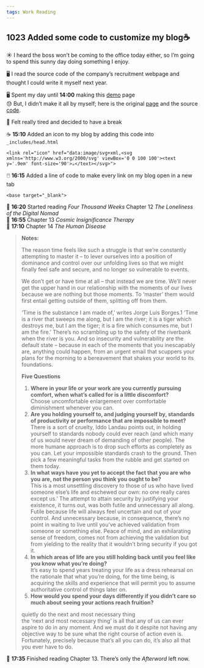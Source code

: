 ```yaml
---
tags: Work Reading
---
```


## 1023 Added some code to customize my blog☕

☀️ I heard the boss won’t be coming to the office today either, so I’m going to spend this sunny day doing something I enjoy.

🖥️ I read the source code of the company’s recruitment webpage and thought I could write it myself next year.

🖥️ Spent my day until **14:00** making this [demo](https://sakae1222.github.io/Practice/) page  
😓 But, I didn’t make it all by myself; here is the original [page](https://code-jump.com/demo/html/corporate2/) and the source [code](https://code-jump.com/corporate2-code/).

🥤 Felt really tired and decided to have a break

☕ **15:10** Added an icon to my blog by adding this code into `_includes/head.html`

```
<link rel="icon" href="data:image/svg+xml,<svg xmlns='http://www.w3.org/2000/svg' viewBox='0 0 100 100'><text y='.9em' font-size='90'>☕</text></svg>">
```

🖱️ **16:15** Added a line of code to make every link on my blog open in a new tab

```
<base target="_blank">
```


📖 **16:20** Started reading *Four Thousand Weeks* Chapter 12 *The Loneliness of the Digital Nomad*  
📖 **16:55** Chapter 13 *Cosmic Insignificance Therapy*  
📖 **17:10** Chapter 14 *The Human Disease*


>**Notes:**
>
>The reason time feels like such a struggle is that we’re constantly attempting to master it – to lever ourselves into a position of dominance and control over our unfolding lives so that we might finally feel safe and secure, and no longer so vulnerable to events.
>
>We don’t get or have time at all – that instead we are time.
>We’ll never get the upper hand in our relationship with the moments of our lives because we are nothing but those moments.
>To ‘master’ them would first entail getting outside of them, splitting off from them.
>
>‘Time is the substance I am made of,’ writes Jorge Luis Borges.1 ‘Time is a river that sweeps me along, but I am the river; it is a tiger which destroys me, but I am the tiger;
>it is a fire which consumes me, but I am the fire.’
>There’s no scrambling up to the safety of the riverbank when the river is you.
>And so insecurity and vulnerability are the default state – because in each of the moments that you inescapably are, anything could happen, from an urgent email that scuppers your plans for the morning to a bereavement that shakes your world to its foundations.
>
>**Five Questions**
>
>1. **Where in your life or your work are you currently pursuing comfort, when what’s called for is a little discomfort?**  
>Choose uncomfortable enlargement over comfortable diminishment whenever you can.
>2. **Are you holding yourself to, and judging yourself by, standards of productivity or performance that are impossible to meet?**  
>There is a sort of cruelty, Iddo Landau points out, in holding yourself to standards nobody could ever reach (and which many of us would never dream of demanding of other people).
>The more humane approach is to drop such efforts as completely as you can.
>Let your impossible standards crash to the ground. Then pick a few meaningful tasks from the rubble and get started on them today.
>3. **In what ways have you yet to accept the fact that you are who you are, not the person you think you ought to be?**  
>This is a most unsettling discovery to those of us who have lived someone else’s life and eschewed our own: no one really cares except us.’
>The attempt to attain security by justifying your existence, it turns out, was both futile and unnecessary all along. Futile because life will always feel uncertain and out of your control.
>And unnecessary because, in consequence, there’s no point in waiting to live until you’ve achieved validation from someone or something else.
>Peace of mind, and an exhilarating sense of freedom, comes not from achieving the validation but from yielding to the reality that it wouldn’t bring security if you got it.
>4. **In which areas of life are you still holding back until you feel like you know what you’re doing?**  
>It’s easy to spend years treating your life as a dress rehearsal on the rationale that what you’re doing, for the time being, is acquiring the skills and experience that will permit you to assume authoritative control of things later on.
>5. **How would you spend your days differently if you didn’t care so much about seeing your actions reach fruition?**  
>
>quietly do the next and most necessary thing  
>the ‘next and most necessary thing’ is all that any of us can ever aspire to do in any moment. And we must do it despite not having any objective way to be sure what the right course of action even is.  
>Fortunately, precisely because that’s all you can do, it’s also all that you ever have to do.

📘 **17:35** Finished reading Chapter 13. There’s only the *Afterword* left now.
